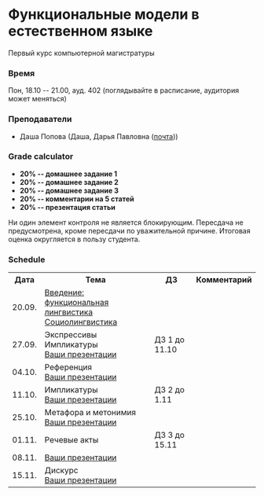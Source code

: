 # Функциональные модели в естественном языке

Первый курс компьютерной магистратуры 

### Время 

Пон, 18.10 -- 21.00, ауд. 402 (поглядывайте в расписание, аудитория может меняться)

### Преподаватели
* Даша Попова (Даша, Дарья Павловна ([почта](mailto:daschapopowa@gmail.com)))

### Grade calculator
* **20% -- домашнее задание 1** 
* **20% -- домашнее задание 2** 
* **20% -- домашнее задание 3** 
* **20% -- комментарии на 5 статей**
* **20% -- презентация статьи** 

Ни один элемент контроля не является блокирующим. Пересдача не предусмотрена, кроме пересдачи по уважительной причине. Итоговая оценка округляется в пользу студента. 

### Schedule
<table>
  <tr>
    <th>Дата</th>
    <th>Тема</th>
    <th>ДЗ</th>
    <th>Комментарий</th>
  </tr>
   <tr>
    <td>20.09.</td>
    <td><a href="https://github.com/dashapopova/FunctionalModelsCompLing/blob/main/20.09/%D0%A4%D0%9C_%D0%92%D0%B2%D0%B5%D0%B4%D0%B5%D0%BD%D0%B8%D0%B5.pptx.pdf">Введение: функциональная лингвистика</a><br>
    <a href="https://github.com/dashapopova/FunctionalModelsCompLing/blob/main/20.09/FM_Sociolinguistics.pptx.pdf">Социолингвистика</a></td>
    <td></td>
    <td>
    </td>
  </tr>
  <tr>
    <td>27.09.</td>
    <td>Экспрессивы<br>
      Импликатуры<br>
       <a href="https://docs.google.com/spreadsheets/d/1Y-RXTSH50n8vCuW4oG9taWSzvFChVjPAsghbWMt9cLQ/edit?usp=sharing">Ваши презентации</a></td>
    <td>ДЗ 1 до 11.10</td>
    <td>
    </td>
  </tr>
    <td>04.10.</td>
    <td>Референция<br>
       <a href="https://docs.google.com/spreadsheets/d/1Y-RXTSH50n8vCuW4oG9taWSzvFChVjPAsghbWMt9cLQ/edit?usp=sharing">Ваши презентации</a>
    <td></td>
    <td></td>
   </tr>
    <tr>
    <td>11.10.</td>
    <td>Импликатуры<br>
       <a href="https://docs.google.com/spreadsheets/d/1Y-RXTSH50n8vCuW4oG9taWSzvFChVjPAsghbWMt9cLQ/edit?usp=sharing">Ваши презентации</a></td>
    <td>ДЗ 2 до 1.11</td>
    <td>
  </td>
  </tr>
    <tr>
    <td>25.10.</td>
    <td>Метафора и метонимия<br>
       <a href="https://docs.google.com/spreadsheets/d/1Y-RXTSH50n8vCuW4oG9taWSzvFChVjPAsghbWMt9cLQ/edit?usp=sharing">Ваши презентации</a>
  </td>
    <td></td>
    <td></td>
  </tr>
    <tr>
    <td>01.11.</td>
    <td>
   Речевые акты
  </td>
  <td>ДЗ 3 до 15.11</td>
    <td></td>
  </tr>
    <tr>
    <td>08.11.</td>
    <td>
       <a href="https://docs.google.com/spreadsheets/d/1Y-RXTSH50n8vCuW4oG9taWSzvFChVjPAsghbWMt9cLQ/edit?usp=sharing">Ваши презентации</a>
  </td>
    <td></td>
    <td></td>
  </tr>
  </tr>
    <tr>
    <td>15.11.</td>
    <td>Дискурс<br>
       <a href="https://docs.google.com/spreadsheets/d/1Y-RXTSH50n8vCuW4oG9taWSzvFChVjPAsghbWMt9cLQ/edit?usp=sharing">Ваши презентации</a></td>
    <td></td>
    <td></td>
  </tr>
</table>
